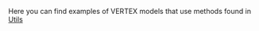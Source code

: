 Here you can find examples of VERTEX models that use methods found in [Utils](https://github.com/OpenSourceBrain/VERTEXShowcase/tree/master/VERTEX/Utils)
